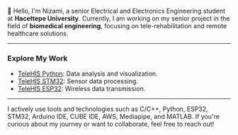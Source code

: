 
👋 Hello, I'm Nizami, a senior Electrical and Electronics Engineering student at **Hacettepe University**. Currently, I am working on my senior project in the field of **biomedical engineering**, focusing on tele-rehabilitation and remote healthcare solutions.

---

### Explore My Work

- [TeleHİS Python](https://github.com/atilayilmaz/telehis-python): Data analysis and visualization.
- [TeleHİS STM32](https://github.com/atilayilmaz/telehis-stm32): Sensor data processing.
- [TeleHİS ESP32](https://github.com/atilayilmaz/telehis-esp32): Wireless data transmission.

---

I actively use tools and technologies such as C/C++, Python, ESP32, STM32, Arduino IDE, CUBE IDE, AWS, Mediapipe, and MATLAB. If you're curious about my journey or want to collaborate, feel free to reach out!
